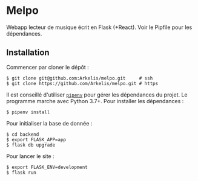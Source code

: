 # Melpo

Webapp lecteur de musique écrit en Flask (+React). Voir le Pipfile pour les dépendances.

## Installation

Commencer par cloner le dépôt :

```
$ git clone git@github.com:Arkelis/melpo.git     # ssh
$ git clone https://github.com/Arkelis/melpo.git # https
```

Il est conseillé d'utiliser [`pipenv`](https://github.com/pypa/pipenv) pour gérer les
dépendances du projet. Le programme marche avec Python 3.7+. Pour installer les dépendances :

```
$ pipenv install
```

Pour initialiser la base de donnée :

```
$ cd backend
$ export FLASK_APP=app
$ flask db upgrade
```

Pour lancer le site :

```
$ export FLASK_ENV=development
$ flask run
```
